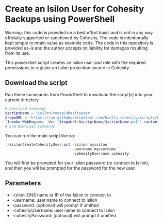 # Create an Isilon User for Cohesity Backups using PowerShell

Warning: this code is provided on a best effort basis and is not in any way officially supported or sanctioned by Cohesity. The code is intentionally kept simple to retain value as example code. The code in this repository is provided as-is and the author accepts no liability for damages resulting from its use.

This powershell script creates an Isilon user and role with the required permissions to register an Isilon protection source in Cohesity.

## Download the script

Run these commands from PowerShell to download the script(s) into your current directory

```powershell
# Download Commands
$scriptName = 'isilonCreateCohesityUser'
$repoURL = 'https://raw.githubusercontent.com/bseltz-cohesity/scripts/master/powershell'
(Invoke-WebRequest -Uri "$repoUrl/$scriptName/$scriptName.ps1").content | Out-File "$scriptName.ps1"; (Get-Content "$scriptName.ps1") | Set-Content "$scriptName.ps1"
# End Download Commands
```

You can run the main script like so:

```powershell
./isilonCreateCohesityUser.ps1 -isilon myisilon `
                               -username myusername `
                               -cohesityUsername cohesity
```

You will first be prompted for your isilon password (to connect to Isilon), and then you will be prompted for the password for the new user.

## Parameters

* -isilon: DNS name or IP of the Isilon to connect to
* -username: user name to connect to Isilon
* -password: (optional) will prompt if omitted
* -cohesityUsername: user name to connect to Isilon
* -cohesityPassword: (optional) will prompt if omitted
